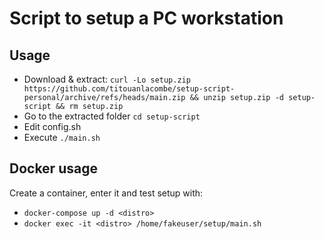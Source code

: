 # Script to setup a PC workstation

## Usage

- Download & extract: `curl -Lo setup.zip https://github.com/titouanlacombe/setup-script-personal/archive/refs/heads/main.zip && unzip setup.zip -d setup-script && rm setup.zip`
- Go to the extracted folder `cd setup-script`
- Edit config.sh
- Execute `./main.sh`

## Docker usage

Create a container, enter it and test setup with:
- `docker-compose up -d <distro>`
- `docker exec -it <distro> /home/fakeuser/setup/main.sh`
